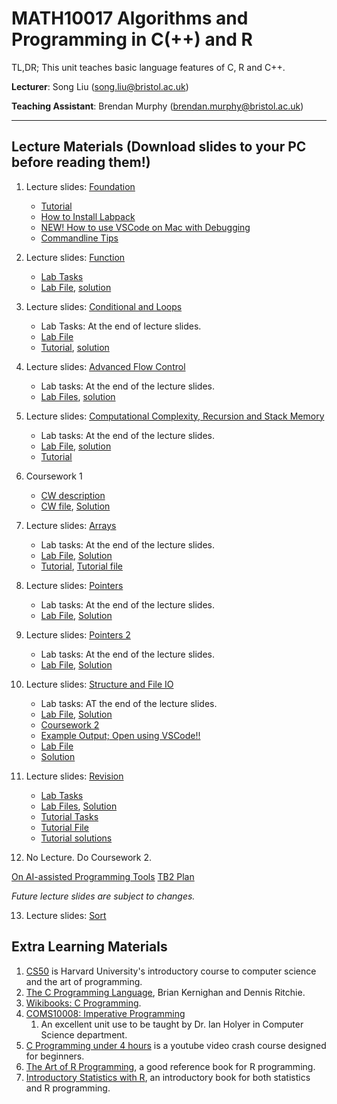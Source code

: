 # MATH10017 Algorithms and Programming in C(++) and R

TL,DR; This unit teaches basic language features of C, R and C++. 

**Lecturer**: Song Liu (song.liu@bristol.ac.uk)

**Teaching Assistant**: Brendan Murphy (brendan.murphy@bristol.ac.uk)

-----------
## Lecture Materials (Download slides to your PC before reading them!)

1. Lecture slides: [Foundation](lecs/lec1.pdf)
   - [Tutorial](lecs/tutorial1.pptx)
   - [How to Install Labpack](labpack-howto/labpack-howto.md)
   - [NEW! How to use VSCode on Mac with Debugging](VS-code-for-mac.md)
   - [Commandline Tips](commandline_tips/tips.md)

2. Lecture slides: [Function](lecs/lec2.pdf)
   - [Lab Tasks](labs/lab1.pptx)
   - [Lab File](labs/lab1.zip), [solution](labs/lab1_sol.zip)

3. Lecture slides: [Conditional and Loops](lecs/lec3.pdf)
   - Lab Tasks: At the end of lecture slides. 
   - [Lab File](labs/lab2.zip)
   - [Tutorial](labs/tutorial2.pdf),  [solution](labs/lab_2_sol.zip)

4. Lecture slides: [Advanced Flow Control](lecs/lec4.pdf)
   - Lab tasks: At the end of the lecture slides. 
   - [Lab Files](labs/lab3.zip), [solution](labs/lab_3_sol.zip)

5. Lecture slides: [Computational Complexity, Recursion and Stack Memory](lecs/lec5.pdf)
   - Lab tasks: At the end of the lecture slides. 
   - [Lab File](labs/lab_4.zip), [solution](labs/lab_4_sol.zip)
   - [Tutorial](labs/tutorial3.pdf)

5. Coursework 1
   - [CW description](lecs/cw1.pdf)
   - [CW file](labs/cw1.zip), [Solution](labs/cw1_sol.zip)

6. Lecture slides: [Arrays](lecs/lec6.pdf)
   - Lab tasks: At the end of the lecture slides. 
   - [Lab File](labs/lab_5.zip), [Solution](labs/lab_5_sol.zip)
   - [Tutorial](tutorial4.pdf), [Tutorial file](tutorial4.c)

7. Lecture slides: [Pointers](lecs/lec7.pdf)
   - Lab tasks: At the end of the lecture slides. 
   - [Lab File](labs/lab_6.zip), [Solution](labs/lab_6_sol.zip)

8. Lecture slides: [Pointers 2](lecs/lec8.pdf)
   - Lab tasks: At the end of the lecture slides. 
   - [Lab File](labs/Lab_7.zip), [Solution](labs/lab_7_sol.zip)

9. Lecture slides: [Structure and File IO](lecs/lec9_.pdf)
   - Lab tasks: AT the end of the lecture slides. 
   - [Lab File](labs/lab8.zip), [Solution](labs/lab8_sol.zip)
   - [Coursework 2](lecs/cw2.pdf)
   - [Example Output; Open using VSCode!!](/labs/cw2_output.txt)
   - [Lab File](labs/cw2.zip)
   - [Solution](labs/cw2_sol.c)

10. Lecture slides: [Revision](/lecs/lec10.pdf)
       - [Lab Tasks](labs/lab9.pdf)
       - [Lab Files](labs/lab9.zip), [Solution](labs/lab9_sol.zip)
       - [Tutorial Tasks](labs/tutorial6.pdf)
       - [Tutorial File](labs/tutorial6.c)
       - [Tutorial solutions](labs/tutorial6_solutions.c)
       
11. No Lecture. Do Coursework 2. 

[On AI-assisted Programming Tools](misc/llm.md)
[TB2 Plan](misc/TB2_plan.md)

_Future lecture slides are subject to changes._

13.  Lecture slides: [Sort](lecs/lec11.pdf)

## Extra Learning Materials

1. [CS50](https://www.youtube.com/c/cs50) is Harvard University's introductory course to computer science and the art of programming. 
2. [The C Programming Language](https://www.amazon.co.uk/C-Programming-Language-2nd/dp/0131103628), Brian Kernighan and Dennis Ritchie. 
3. [Wikibooks: C Programming](https://en.wikibooks.org/wiki/C_Programming). 
4. [COMS10008: Imperative Programming](http://people.cs.bris.ac.uk/~ian//COMS10008/)
   1. An excellent unit use to be taught by Dr. Ian Holyer in Computer Science department. 
5. [C Programming under 4 hours](https://www.youtube.com/watch?v=KJgsSFOSQv0&t=7521s) is a youtube video crash course designed for beginners. 
6. [The Art of R Programming](https://www.oreilly.com/library/view/the-art-of/9781593273842/), a good reference book for R programming. 
7. [Introductory Statistics with R](https://link.springer.com/book/10.1007/978-0-387-79054-1), an introductory book for both statistics and R programming. 
